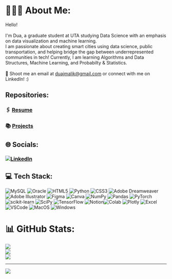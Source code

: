 # 👩🏻‍💻 About Me:
Hello!<br><br> I'm Dua, a graduate student at UTA studying Data Science with an emphasis on data visualization and machine learning. <br> I am passionate about creating smart cities using data science, public transportation, and helping bridge the gap between underrepresented communities in tech! Currently, I am learning Algorithms and Data Structures, Machine Learning, and Probabilty & Statistics. <br><br>📧 Shoot me an email at duajmalik@gmail.com or connect with me on LinkedIn! :)

## Repositories:
### 🖇 [Resume](https://github.com/dua-malik/resume/blob/main/duajmalik_resume.pdf)
### 📚 [Projects](https://github.com/dua-malik/Academic_Projects#about-this-repository)

## 🌐 Socials:
### [![LinkedIn](https://img.shields.io/badge/LinkedIn-%230077B5.svg?logo=linkedin&logoColor=white)](https://linkedin.com/in/duajmalik) 

## 💻 Tech Stack:
![MySQL](https://img.shields.io/badge/MySQL-005C84?style=for-the-badge&logo=mysql&logoColor=white) ![Oracle](https://img.shields.io/badge/Oracle-F80000?style=for-the-badge&logo=Oracle&logoColor=white) ![HTML5](https://img.shields.io/badge/html5-%23E34F26.svg?style=for-the-badge&logo=html5&logoColor=white) ![Python](https://img.shields.io/badge/python-3670A0?style=for-the-badge&logo=python&logoColor=ffdd54) ![CSS3](https://img.shields.io/badge/css3-%231572B6.svg?style=for-the-badge&logo=css3&logoColor=white) ![Adobe Dreamweaver](https://img.shields.io/badge/Adobe%20Dreamweaver-FF61F6.svg?style=for-the-badge&logo=Adobe%20Dreamweaver&logoColor=white) ![Adobe Illustrator](https://img.shields.io/badge/adobeillustrator-%23FF9A00.svg?style=for-the-badge&logo=adobeillustrator&logoColor=white) 	![Figma](https://img.shields.io/badge/figma-%23F24E1E.svg?style=for-the-badge&logo=figma&logoColor=white) ![Canva](https://img.shields.io/badge/Canva-%2300C4CC.svg?style=for-the-badge&logo=Canva&logoColor=white) ![NumPy](https://img.shields.io/badge/numpy-%23013243.svg?style=for-the-badge&logo=numpy&logoColor=white) ![Pandas](https://img.shields.io/badge/pandas-%23150458.svg?style=for-the-badge&logo=pandas&logoColor=white) ![PyTorch](https://img.shields.io/badge/PyTorch-%23EE4C2C.svg?style=for-the-badge&logo=PyTorch&logoColor=white) ![scikit-learn](https://img.shields.io/badge/scikit--learn-%23F7931E.svg?style=for-the-badge&logo=scikit-learn&logoColor=white) ![SciPy](https://img.shields.io/badge/SciPy-%230C55A5.svg?style=for-the-badge&logo=scipy&logoColor=%white) ![TensorFlow](https://img.shields.io/badge/TensorFlow-%23FF6F00.svg?style=for-the-badge&logo=TensorFlow&logoColor=white) ![Notion](https://img.shields.io/badge/Notion-%23000000.svg?style=for-the-badge&logo=notion&logoColor=white)![Colab](https://img.shields.io/badge/Colab-F9AB00?style=for-the-badge&logo=googlecolab&color=525252) ![Plotly](https://img.shields.io/badge/Plotly-239120?style=for-the-badge&logo=plotly&logoColor=white) ![Excel](https://img.shields.io/badge/Microsoft_Excel-217346?style=for-the-badge&logo=microsoft-excel&logoColor=white) ![VSCode](https://img.shields.io/badge/VSCode-0078D4?style=for-the-badge&logo=visual%20studio%20code&logoColor=white) ![MacOS](https://img.shields.io/badge/mac%20os-000000?style=for-the-badge&logo=apple&logoColor=white) ![Windows](https://img.shields.io/badge/Windows-0078D6?style=for-the-badge&logo=windows&logoColor=white)
# 📊 GitHub Stats:
![](https://github-readme-stats.vercel.app/api?username=dua-malik&theme=radical&hide_border=false&include_all_commits=false&count_private=false)<br/>
![](https://github-readme-streak-stats.herokuapp.com/?user=dua-malik&theme=radical&hide_border=false)<br/>
![](https://github-readme-stats.vercel.app/api/top-langs/?username=dua-malik&theme=radical&hide_border=false&include_all_commits=false&count_private=false&layout=compact)

---
[![](https://visitcount.itsvg.in/api?id=dua-malik&icon=0&color=12)](https://visitcount.itsvg.in)



